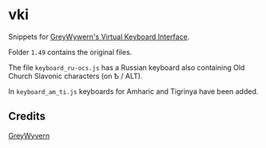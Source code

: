# vki
Snippets for [GreyWywern's Virtual Keyboard Interface](http://www.greywyvern.com/code/javascript/keyboard).

Folder `1.49` contains the original files.

The file `keyboard_ru-ocs.js` has a Russian keyboard also containing Old Church Slavonic characters (on Ѣ / ALT).

In `keyboard_am_ti.js` keyboards for Amharic and Tigrinya have been added.

Credits
-------

[GreyWyvern](http://www.greywyvern.com/code/javascript/keyboard)
